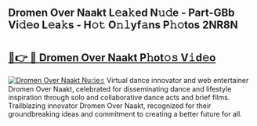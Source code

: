 ## Dromen Over Naakt L𝚎a𝚔ed N𝚞𝚍e - Part-GBb Vi𝚍𝚎o L𝚎a𝚔s - H𝚘𝚝 O𝚗𝚕yf𝚊ns P𝚑𝚘tos 2NR8N

# <h2><a href="http://kf1piz.oniu.top/?m=Dromen+Over+Naakt">🔗👉 🔴 Dromen Over Naakt P𝚑ot𝚘𝚜 V𝚒d𝚎o</a></h2>

[![Dromen Over Naakt Nu𝚍e𝚜](https://i.imgur.com/0qMVB7G.gif)](http://kf1piz.oniu.top/?m=Dromen+Over+Naakt)
Virtual dance innovator and web entertainer Dromen Over Naakt, celebrated for disseminating dance and lifestyle inspiration through solo and collaborative dance acts and brief films. Trailblazing innovator Dromen Over Naakt, recognized for their groundbreaking ideas and commitment to creating a better future for all.  
